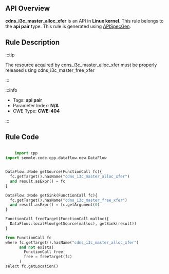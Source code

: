 ---
---


## API Overview
**cdns_i3c_master_alloc_xfer** is an API in **Linux kernel**. This rule belongs to the **api pair** type. This rule is generated using [APISpecGen](../../tools/APISpecGen).
## Rule Description

:::tip

The resource acquired by cdns_i3c_master_alloc_xfer must be properly released using cdns_i3c_master_free_xfer

:::

:::info

- Tags: **api pair**
- Parameter Index: **N/A**
- CWE Type: **CWE-404**

:::

## Rule Code
```python

    import cpp
import semmle.code.cpp.dataflow.new.DataFlow


DataFlow::Node getSource(FunctionCall fc){
  fc.getTarget().hasName("cdns_i3c_master_alloc_xfer")
  and result.asExpr() = fc
}

DataFlow::Node getSink(FunctionCall fc){
  fc.getTarget().hasName("cdns_i3c_master_free_xfer")
  and result.asExpr() = fc.getArgument(0)
}

FunctionCall freeTarget(FunctionCall malloc){
  DataFlow::localFlow(getSource(malloc), getSink(result))
}

from FunctionCall fc
where fc.getTarget().hasName("cdns_i3c_master_alloc_xfer")
      and not exists(
        FunctionCall free| 
        free = freeTarget(fc)
      )
select fc.getLocation()

    
```